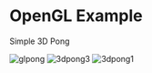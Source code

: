 
# OpenGL Example

Simple 3D Pong

![glpong](https://github.com/user-attachments/assets/3ec78bc0-95c8-48ae-a817-23d422bae454)
![3dpong3](https://github.com/user-attachments/assets/ced42eb1-9044-4818-b5cb-a259ed270caf)
![3dpong1](https://github.com/user-attachments/assets/c092bd69-fcd0-44a1-8dd8-9ce9cd084fbc)

